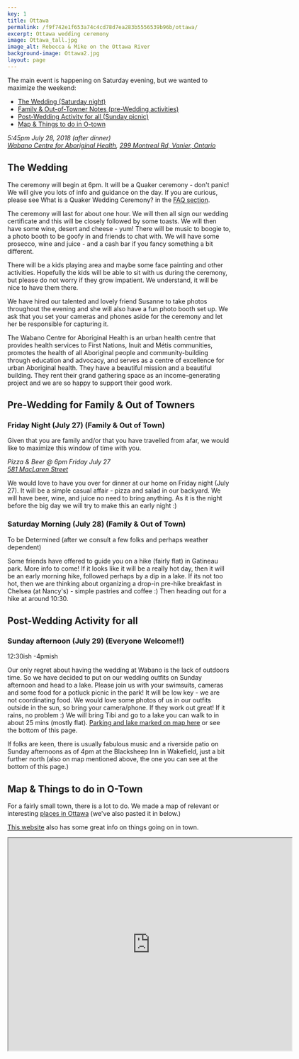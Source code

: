 ```yaml
---
key: 1
title: Ottawa
permalink: /f9f742e1f653a74c4cd78d7ea283b5556539b96b/ottawa/
excerpt: Ottawa wedding ceremony
image: Ottawa_tall.jpg
image_alt: Rebecca & Mike on the Ottawa River
background-image: Ottawa2.jpg
layout: page
---
```


The main event is happening on Saturday evening, but we wanted to maximize the weekend:

- [The Wedding (Saturday night)](#Wabano)
- [Family & Out-of-Towner Notes (pre-Wedding activities)](#pre-wedding-for-family--out-of-towners)
- [Post-Wedding Activity for all (Sunday picnic)](#post-wedding-activity-for-all)
- [Map & Things to do in O-town](#map--things-to-do-in-o-town)


<p id="Wabano"><em>5:45pm July 28, 2018 (after dinner)<br /><a href="http://wabano.com/">Wabano Centre for Aboriginal Health</a>, <a href="https://www.google.com/maps/place/299+Montreal+Rd,+Vanier,+ON+K1L+6B8/@45.4373487,-75.6611751,17z/data=!3m1!4b1!4m5!3m4!1s0x4cce0541d22407df:0xa38d13cfa9c2bc3e!8m2!3d45.4373487!4d-75.6589864">299 Montreal Rd, Vanier, Ontario</a></em></p>

## The Wedding
  
The ceremony will begin at 6pm. It will be a Quaker ceremony - don't panic! We will give you lots of info and guidance on the day. If you are curious, please see What is a Quaker Wedding Ceremony? in the [FAQ section](/f9f742e1f653a74c4cd78d7ea283b5556539b96b/faq/). 

The ceremony will last for about one hour. We will then all sign our wedding certificate and this will be closely followed by some toasts. We will then have some wine, desert and cheese - yum! There will be music  to boogie to, a photo booth to be goofy in and friends to chat with. We will have some prosecco, wine and juice - and a cash bar if you fancy something a bit different.

There will be a kids playing area and maybe some face painting and other activities. Hopefully the kids will be able to sit with us during the ceremony, but please do not worry if they grow impatient. We understand, it will be nice to have them there.

We have hired our talented and lovely friend Susanne to take photos throughout the evening and she will also have a fun photo booth set up. We ask that you set your cameras and phones aside for the ceremony and let her be responsible for capturing it.

The Wabano Centre for Aboriginal Health is an urban health centre that provides health services to First Nations, Inuit and Métis communities, promotes the health of all Aboriginal people and community-building through education and advocacy, and serves as a centre of excellence for urban Aboriginal health. They have a beautiful mission and a beautiful building. They rent their grand gathering space as an income-generating project and we are so happy to support their good work. 

## Pre-Wedding for Family & Out of Towners

### Friday Night (July 27) (Family & Out of Town)

Given that you are family and/or that you have travelled from afar, we would like to maximize this window of time with you. 

<p><em>Pizza & Beer @ 6pm Friday July 27 <br />
<a href="https://www.google.com/maps/place/581+MacLaren+St,+Ottawa,+ON+K1R+5K8/data=!4m2!3m1!1s0x4cce044d38fca235:0x8485464ac8df5556?sa=X&ved=0ahUKEwip57DJjcXaAhVM8IMKHWeHAnYQ8gEIJjAA">581 MacLaren Street</a></em></p>

We would love to have you over for dinner at our home on Friday night (July 27). It will be a simple casual affair - pizza and salad in our backyard. We will have beer, wine, and juice no need to bring anything. As it is the night before the big day we will try to make this an early night :)


### Saturday Morning (July 28) (Family & Out of Town)

To be Determined (after we consult a few folks and perhaps weather dependent)

Some friends have offered to guide you on a hike (fairly flat) in Gatineau park. More info to come! If it looks like it will be a really hot day, then it will be an early morning hike, followed perhaps by a dip in a lake. If its not too hot, then we are thinking about organizing a drop-in pre-hike breakfast in Chelsea (at Nancy's) - simple pastries and coffee :) Then heading out for a hike at around 10:30. 

## Post-Wedding Activity for all

### Sunday afternoon (July 29) (Everyone Welcome!!)

12:30ish -4pmish

Our only regret about having the wedding at Wabano is the lack of outdoors time. So we have decided to put on our wedding outfits on Sunday afternoon and head to a lake. Please join us with your swimsuits, cameras and some food for a potluck picnic in the park! It will be low key - we are not coordinating food. We would love some photos of us in our outfits outside in the sun, so bring your camera/phone. If they work out great! If it rains, no problem :) We will bring Tibi and go to a lake you can walk to in about 25 mins (mostly flat). [Parking and lake marked on map here](https://drive.google.com/open?id=19bKJw5R4ZpiY2VlZo6IpHQVXZttV71Nu&usp=sharing) or see the bottom of this page.

If folks are keen, there is usually fabulous music and a riverside patio on Sunday afternoons as of 4pm at the Blacksheep Inn in Wakefield, just a bit further north (also on map mentioned above, the one you can see at the bottom of this page.)

## Map & Things to do in O-Town 

For a fairly small town, there is a lot to do. We made a map of relevant or interesting [places in Ottawa](https://www.google.com/maps/d/viewer?mid=19bKJw5R4ZpiY2VlZo6IpHQVXZttV71Nu&ll=45.41890687301883%2C-75.68983909074706&z=14) (we've also pasted it in below.)

[This website](http://apt613.ca/) also has some great info on things going on in town.

<iframe src="https://www.google.com/maps/d/embed?mid=19bKJw5R4ZpiY2VlZo6IpHQVXZttV71Nu" width="640" height="480"></iframe>


